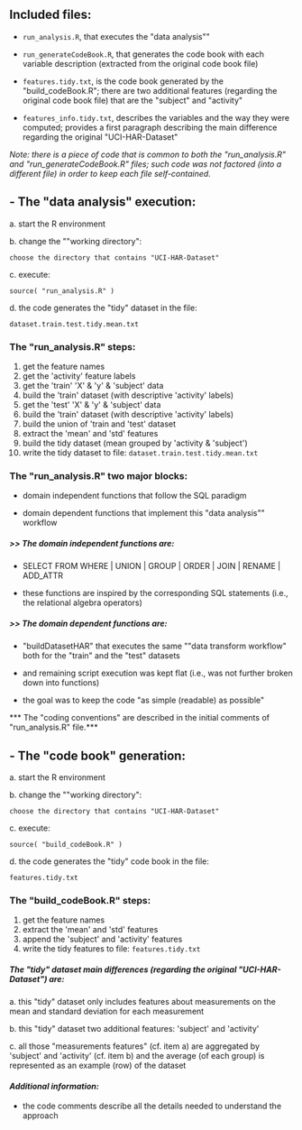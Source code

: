 ## Included files:

- `run_analysis.R`, that executes the "data analysis""

- `run_generateCodeBook.R`, that generates the code book with each variable description (extracted from the original code book file)

- `features.tidy.txt`, is the code book generated by the "build_codeBook.R"; there are two additional features (regarding the original code book file) that are the "subject" and "activity"

- `features_info.tidy.txt`, describes the variables and the way they were computed; provides a first paragraph describing the main difference regarding the original "UCI-HAR-Dataset"

*Note: there is a piece of code that is common to both the "run_analysis.R" and "run_generateCodeBook.R" files; such code was not factored (into a different file) in order to keep each file self-contained.*     


## - The "data analysis" execution:

a. start the R environment

b. change the ""working directory":

	choose the directory that contains "UCI-HAR-Dataset"

c. execute:

	source( "run_analysis.R" )

d. the code generates the "tidy" dataset in the file:

    dataset.train.test.tidy.mean.txt
    
      
### The "run_analysis.R" steps:

1. get the feature names
2. get the 'activity' feature labels
3. get the 'train' 'X' & 'y' & 'subject' data
4. build the 'train' dataset (with descriptive 'activity' labels)
5. get the 'test' 'X' & 'y' & 'subject' data
6. build the 'train' dataset (with descriptive 'activity' labels)
7. build the union of 'train and 'test' dataset
8. extract the 'mean' and 'std' features
9. build the tidy dataset (mean grouped by 'activity & 'subject')
10. write the tidy dataset to file:
    `dataset.train.test.tidy.mean.txt`


### The "run_analysis.R" two major blocks:

* domain independent functions that follow the SQL paradigm

* domain dependent functions that implement this "data analysis"" workflow


##### >> The domain independent functions are:
* SELECT FROM WHERE | UNION | GROUP | ORDER | JOIN | RENAME | ADD_ATTR

* these functions are inspired by the corresponding SQL statements (i.e., the relational algebra operators)


##### >> The domain dependent functions are:

* "buildDatasetHAR" that executes the same ""data transform workflow" both for the "train" and the "test" datasets
 
* and remaining script execution was kept flat (i.e., was not further broken down into functions)

* the goal was to keep the code "as simple (readable) as possible"

*** The "coding conventions" are described in the initial comments of "run_analysis.R" file.***


## - The "code book" generation:

a. start the R environment

b. change the ""working directory":

	choose the directory that contains "UCI-HAR-Dataset"

c. execute:

	source( "build_codeBook.R" )

d. the code generates the "tidy" code book in the file:

    features.tidy.txt


### The "build_codeBook.R" steps:

1. get the feature names
2. extract the 'mean' and 'std' features
3. append the 'subject' and 'activity' features
4. write the tidy features to file:
    `features.tidy.txt`


##### The "tidy" dataset main differences (regarding the original "UCI-HAR-Dataset") are:

a. this "tidy" dataset only includes features about measurements on the mean and standard deviation for each measurement

b. this "tidy" dataset two additional features: 'subject' and 'activity'

c. all those "measurements features" (cf. item a) are aggregated by 'subject' and 'activity' (cf. item b) and the average (of each group) is represented as an example (row) of the dataset


#### *Additional information:*
* the code comments describe all the details needed to understand the approach
